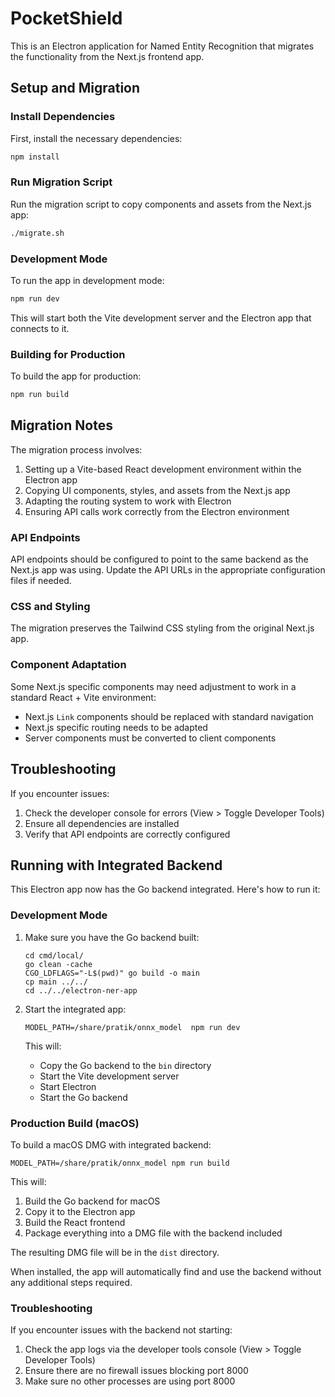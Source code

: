 # PocketShield

This is an Electron application for Named Entity Recognition that migrates the functionality from the Next.js frontend app.

## Setup and Migration

### Install Dependencies

First, install the necessary dependencies:

```bash
npm install
```

### Run Migration Script

Run the migration script to copy components and assets from the Next.js app:

```bash
./migrate.sh
```

### Development Mode

To run the app in development mode:

```bash
npm run dev
```

This will start both the Vite development server and the Electron app that connects to it.

### Building for Production

To build the app for production:

```bash
npm run build
```

## Migration Notes

The migration process involves:

1. Setting up a Vite-based React development environment within the Electron app
2. Copying UI components, styles, and assets from the Next.js app
3. Adapting the routing system to work with Electron
4. Ensuring API calls work correctly from the Electron environment

### API Endpoints

API endpoints should be configured to point to the same backend as the Next.js app was using. Update the API URLs in the appropriate configuration files if needed.

### CSS and Styling

The migration preserves the Tailwind CSS styling from the original Next.js app.

### Component Adaptation

Some Next.js specific components may need adjustment to work in a standard React + Vite environment:

- Next.js `Link` components should be replaced with standard navigation
- Next.js specific routing needs to be adapted
- Server components must be converted to client components

## Troubleshooting

If you encounter issues:

1. Check the developer console for errors (View > Toggle Developer Tools)
2. Ensure all dependencies are installed
3. Verify that API endpoints are correctly configured 

## Running with Integrated Backend

This Electron app now has the Go backend integrated. Here's how to run it:

### Development Mode

1. Make sure you have the Go backend built:
   ```
   cd cmd/local/
   go clean -cache
   CGO_LDFLAGS="-L$(pwd)" go build -o main
   cp main ../../
   cd ../../electron-ner-app
   ```

2. Start the integrated app:
   ```
   MODEL_PATH=/share/pratik/onnx_model  npm run dev
   ```
   This will:
   - Copy the Go backend to the `bin` directory
   - Start the Vite development server
   - Start Electron
   - Start the Go backend

### Production Build (macOS)

To build a macOS DMG with integrated backend:

```
MODEL_PATH=/share/pratik/onnx_model npm run build
```

This will:
1. Build the Go backend for macOS
2. Copy it to the Electron app
3. Build the React frontend
4. Package everything into a DMG file with the backend included

The resulting DMG file will be in the `dist` directory. 

When installed, the app will automatically find and use the backend without any additional steps required.

### Troubleshooting

If you encounter issues with the backend not starting:

1. Check the app logs via the developer tools console (View > Toggle Developer Tools)
2. Ensure there are no firewall issues blocking port 8000
3. Make sure no other processes are using port 8000 